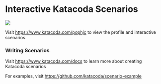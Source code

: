 # Interactive Katacoda Scenarios

[![](http://shields.katacoda.com/katacoda/pophjc/count.svg)](https://www.katacoda.com/pophjc "Get your profile on Katacoda.com")

Visit https://www.katacoda.com/pophjc to view the profile and interactive scenarios

### Writing Scenarios
Visit https://www.katacoda.com/docs to learn more about creating Katacoda scenarios

For examples, visit https://github.com/katacoda/scenario-example
